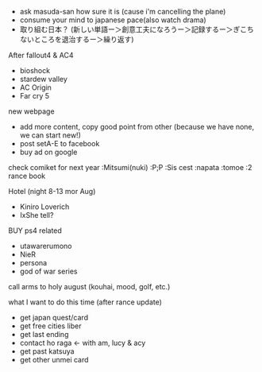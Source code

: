 - ask masuda-san how sure it is (cause i'm cancelling the plane)
- consume your mind to japanese pace(also watch drama)
- 取り組む日本？ (新しい単語ー＞創意工夫になろうー＞記録するー＞ぎこちないところを退治するー＞繰り返す)

After fallout4 & AC4
- bioshock
- stardew valley 
- AC Origin
- Far cry 5

new webpage
- add more content, copy good point from other (because we have none, we can start new!)
- post setA-E to facebook
- buy ad on google

check comiket for next year :Mitsumi(nuki) :P;P :Sis cest :napata :tomoe
:2 rance book

Hotel (night 8-13 mor Aug)
- Kiniro Loverich
- IxShe tell?

BUY ps4 related
- utawarerumono
- NieR
- persona
- god of war series

call arms to holy august (kouhai, mood, golf, etc.)

what I want to do this time (after rance update)
* get japan quest/card
* get free cities liber
* get last ending
* contact ho raga <- with am, lucy & acy
* get past katsuya
* get other unmei card
